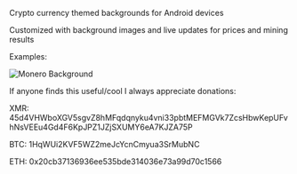 Crypto currency themed backgrounds for Android devices

Customized with background images and live updates for prices and mining results

Examples:

![Monero Background](https://i.imgur.com/qAezO2a.png)

If anyone finds this useful/cool I always appreciate donations:

XMR: 45d4VHWboXGV5sgvZ8hMFqdqnyku4vni33pbtMEFMGVk7ZcsHbwKepUFvhNsVEEu4Gd4F6KpJPZ1JZjSXUMY6eA7KJZA75P

BTC: 1HqWUi2KVF5WZ2meJcYcnCmyua3SrMubNC

ETH: 0x20cb37136936ee535bde314036e73a99d70c1566

